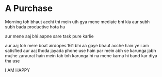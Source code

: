 # A Purchase

Morning toh bhaut acchi thi mein uth gya mene mediate bhi kia aur subh subh bada productive hota hu

aur mene aaj bhi aapne sare task pure karlie

aur aaj toh mere boat airdopes 161 bhi aa gaye bhaut acche hain ye i am satisfied aur aaj thoda jayada phone use hain par mein abh se karunga jabh mujhe zaraurat hain mein tab toh karunga hi na mene karna hi band kar diya tha use

I AM HAPPY